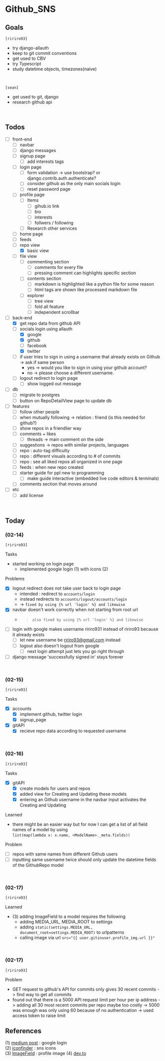 # Github_SNS

## Goals
`[ririro93]`
- try django-allauth
- keep to git commit conventions
- get used to CBV
- try Typescript
- study datetime objects, timezones(naive)

<br>

`[sean]`
- get used to git, django
- research github api

<br>

## Todos
- [ ] front-end
    - [ ] navbar
    - [ ] django messages
    - [ ] signup page
        - [ ] add interests tags
    - [ ] login page
        - [ ] form validation -> use bootstrap? or django.contrib.auth.authenticate?
        - [ ] consider github as the only main socials login
        - [ ] reset password page
    - [ ] profile page
        - [ ] Items
            - [ ] gihub.io link
            - [ ] bio
            - [ ] interests
            - [ ] follwers / following
        - [ ] Research other services
    - [ ] home page
    - [ ] feeds
    - [ ] repo view
        - [x] basic view
    - [ ] file view
        - [ ] commenting section
            - [ ] comments for every file
            - [ ] pressing comment can highlights specific section
        - [ ] contents section
            - [ ] markdown is highlighted like a python file for some reason
            - [ ] html tags are shown like processed markdown file
        - [ ] explorer
            - [ ] tree view
            - [ ] fold all feature
            - [ ] independent scrollbar

- [ ] back-end
    - [x] get repo data from github API
    - [ ] socials login using allauth
        - [x] google
        - [x] github
        - [ ] facebook
        - [x] twitter
    - [ ] if user tries to sign in using a username that already exists on Github -> ask if same person
        - yes -> would you like to sign in using your github account?
        - no -> please choose a different username. 
    - [ ] logout redirect to login page
        - [ ] show logged out message

- [ ] db
    - [ ] migrate to postgres
    - [ ] button on RepoDetailView page to update db

- [ ] features
    - [ ] follow other people
    - [ ] when mutually following -> relation : friend (is this needed for github?)
    - [ ] show repos in a friendlier way
    - [ ] comments + likes
        - [ ] threads -> main comment on the side
    - [ ] suggestions -> repos with similar projects, languages
    - [ ] repo : auto-tag difficulty
    - [ ] repo : different visuals according to # of commits
    - [ ] repo : see all liked repos all organized in one page
    - [ ] feeds : when new repo created
    - [ ] starter guide for ppl new to programming
        - [ ] make guide interactive (embedded live code editors & terminals)
    - [ ] comments section that moves around

- [ ] etc
    - [ ] add license

<br>

## Today
### (02-14) 
`[ririro93]`

Tasks
- started working on login page
    - implemented google login (1) with icons (2)

Problems
- [x] logout redirect does not take user back to login page 
    - intended : redirect to `accounts/login`
    - instead redirects to `accounts/logout/accounts/login`
    - -> `fixed by using {% url 'login' %} and likewise`
- [x] navbar doesn't work correctly when not starting from root url
    - > `also fixed by using {% url 'login' %} and likewise`
- [ ] login with google makes username ririro931 instead of ririro93 because it already exists
    - [ ] let new username be ririro93@gmail.com instead
    - [ ] logout also doesn't logout from google
        - [ ] next login attempt just lets you go right through
- [ ] django message 'successfully signed in' stays forever

<br>

### (02-15)

`[ririro93]`
 
 Tasks
 - [x] accounts
    - [x] implement github, twitter login
    - [x] signup_page
 - [x] gitAPI
    - [x] recieve repo data according to requested username   

<br>

### (02-16)

`[ririro93]`

Tasks
- [x] gitAPI
    - [x] create models for users and repos
    - [x] added view for Creating and Updating these models
    - [x] entering an Github username in the navbar input activates the Creating and Updating

Learned
- there might be an easier way but for now I can get a list of all field names of a model by using <br>
`list(map(lambda x: x.name, <ModelName>._meta.fields))`

Problem
- [ ] repos with same names from different Github users 
- [ ] inputting same username twice should only update the datetime fields of the GithubRepo model

<br>

### (02-17)

`[ririro93]`

Learned
- (3) adding ImageField to a model requires the following
    - adding MEDIA_URL, MEDIA_ROOT to settings
    - adding `static(settings.MEDIA_URL, document_root=settings.MEDIA_ROOT)` to urlpatterns
    - calling image via url `src="{{ user.gitinuser.profile_img.url }}"`

<br>

### (02-17)

`[ririro93]`

Problem
- GET request to github's API for commits only gives 30 recent commits -> find way to get all commits
- found out that there is a 5000 API request limit per hour per ip address -> adding all 30 most recent commits per repo maybe too costly -> 5000 was enough was only using 60 because of no authentication -> used access token to raise limit

## References
(1) [medium post](https://whizzoe.medium.com/in-5-mins-set-up-google-login-to-sign-up-users-on-django-e71d5c38f5d5) : google login <br>
(2) [iconfinder](https://www.iconfinder.com/social-media-icons) : sns icons <br>
(3) [ImageField](https://studygyaan.com/django/how-to-upload-and-display-image-in-django) : profile image
(4) [dev.to](https://dev.to/radualexandrub/how-to-create-a-comment-section-for-your-django-blog-3egp)